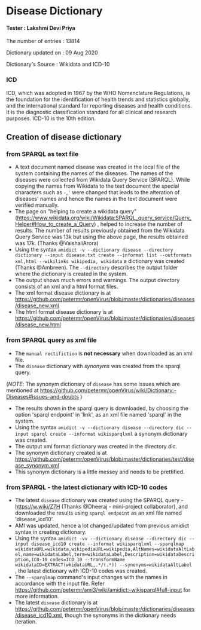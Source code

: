 # Disease Dictionary

#### Tester : Lakshmi Devi Priya

The number of entries : 13814

Dictionary updated on : 09 Aug 2020

Dictionary's Source : Wikidata and ICD-10 
### ICD
ICD, which was adopted in 1967 by the WHO Nomenclature Regulations, is the foundation for the identification of health trends and statistics globally, and the international standard for reporting diseases and health conditions. It is the diagnostic classification standard for all clinical and research purposes. ICD-10 is the 10th edition.
## Creation of disease dictionary
### from SPARQL as text file
* A text document named disease was created in the local file of the system containing the names of the diseases. The names of the diseases were collected from Wikidata Query Service (SPARQL). While copying the names from Wikidata to the text document the special characters such as `-`,`'` were changed that leads to the alteration of diseases' names and hence the names in the text document were verified manually.
* The page on "helping to create a wikidata query" (https://www.wikidata.org/wiki/Wikidata:SPARQL_query_service/Query_Helper#How_to_create_a_Query) , helped to increase the number of results. The number of results previously obtained from the Wikidata Query Service was 13k but using the above page, the results obtained was 17k. (Thanks @VaishaliArora)
* Using the syntax `amidict -v --dictionary disease --directory dictionary --input disease.txt create --informat list --outformats xml,html --wikilinks wikipedia, wikidata` a dictionary was created (Thanks @Ambreen). The `--directory` describes the output folder where the dictionary is created in the system.
* The output shows much errors and warnings. The output directory consists of an xml and a html format files.
* The xml format disease dictionary is at https://github.com/petermr/openVirus/blob/master/dictionaries/diseases/disease_new.xml
* The html format disease dictionary is at https://github.com/petermr/openVirus/blob/master/dictionaries/diseases/disease_new.html
### from SPARQL query as xml file
* The `manual rectifiction` is **not necessary** when downloaded as an xml file.
* The `disease` dictionary with _synonyms_ was created from the sparql query. 

(_NOTE_: The synonym dictionary of `disease` has some issues which are mentioned at https://github.com/petermr/openVirus/wiki/Dictionary:-Diseases#issues-and-doubts )
* The results shown in the sparql query is downloaded, by choosing the option 'sparql endpoint' in 'link', as an xml file named 'sparql' in the system.
* Using the syntax `amidict -v --dictionary disease --directory dic --input sparql create --informat wikisparqlxml` a synonym dictionary was created.
* The output xml format dictionary was created in the directory dic.
* The synonym dictionary created is at https://github.com/petermr/openVirus/blob/master/dictionaries/test/disease_synonym.xml
* This synonym dictionary is a little messey and needs to be prettified.
### from SPARQL - the latest dictionary with ICD-10 codes
* The latest `disease` dictionary was created using the SPARQL query - https://w.wiki/Z7H (Thanks @Dheeraj - mini-project collaborator), and downloaded the results using `sparql endpoint` as an xml file named 'disease_icd10'.
* AMI was updated, hence a lot changed/updated from previous amidict syntax in creating dictionary.
* Using the syntax 
```amidict -vv --dictionary disease --directory dic --input disease_icd10 create --informat wikisparqlxml --sparqlmap wikidataURL=wikidata,wikipediaURL=wikipedia,AltNames=wikidataAltLabel,name=wikidataLabel,term=wikidataLabel,Description=wikidataDescription,ICD-10_codes=ICD_10 --transformName wikidataID=EXTRACT(wkidataURL,.*/(.*)) --synonyms=wikidataAltLabel```
, the latest dictionary with ICD-10 codes was created.
* The `--sparqlmap` command's input changes with the names in accordance with the input file. Refer https://github.com/petermr/ami3/wiki/amidict:-wikisparql#full-input for more information.
* The latest `disease` dictionary is at https://github.com/petermr/openVirus/blob/master/dictionaries/diseases/disease_icd10.xml, though the synonyms in the dictionary needs iteration.

